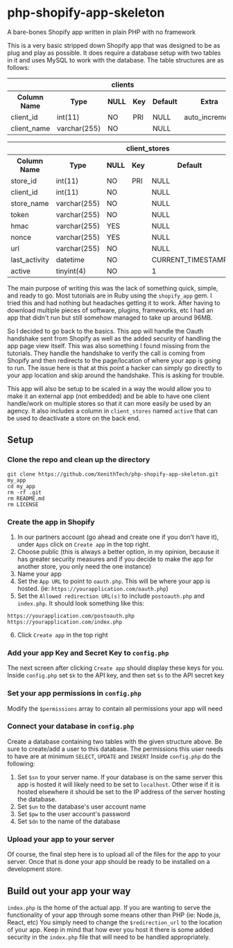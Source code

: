 # php-shopify-app-skeleton
A bare-bones Shopify app written in plain PHP with no framework

<p>This is a very basic stripped down Shopify app that was designed to be as plug and play as possible. It does require a database setup with two tables in it and uses MySQL to work with the database. The table structures are as follows:</p>

<table>
  <th colspan="6">clients</th>
  <tr>
    <th>Column Name</th>
    <th>Type</th>
    <th>NULL</th>
    <th>Key</th>	
    <th>Default</th>
    <th>Extra</th>
  </tr>
  <tr>
    <td>client_id</td>
    <td>int(11)</td>
    <td>NO</td>
    <td>PRI</td>	
    <td>NULL</td>
    <td>auto_increment</td>
  </tr>
  <tr>
    <td>client_name</td>
    <td>varchar(255)</td>
    <td>NO</td>
    <td></td>	
    <td>NULL</td>
    <td></td>
  </tr>
</table>

<table>
  <th colspan="6">client_stores</th>
  <tr>
    <th>Column Name</th>
    <th>Type</th>
    <th>NULL</th>
    <th>Key</th>	
    <th>Default</th>
    <th>Extra</th>
  </tr>
  <tr>
    <td>store_id</td>
    <td>int(11)</td>
    <td>NO</td>
    <td>PRI</td>	
    <td>NULL</td>
    <td>auto_increment</td>
  </tr>
  <tr>
    <td>client_id</td>
    <td>int(11)</td>
    <td>NO</td>
    <td></td>	
    <td>NULL</td>
    <td></td>
  </tr>
  <tr>
    <td>store_name</td>
    <td>varchar(255)</td>
    <td>NO</td>
    <td></td>	
    <td>NULL</td>
    <td></td>
  </tr>
  <tr>
    <td>token</td>
    <td>varchar(255)</td>
    <td>NO</td>
    <td></td>	
    <td>NULL</td>
    <td></td>
  </tr>
  <tr>
    <td>hmac</td>
    <td>varchar(255)</td>
    <td>YES</td>
    <td></td>	
    <td>NULL</td>
    <td></td>
  </tr>
  <tr>
    <td>nonce</td>
    <td>varchar(255)</td>
    <td>YES</td>
    <td></td>	
    <td>NULL</td>
    <td></td>
  </tr>
  <tr>
    <td>url</td>
    <td>varchar(255)</td>
    <td>NO</td>
    <td></td>	
    <td>NULL</td>
    <td></td>
  </tr>
  <tr>
    <td>last_activity</td>
    <td>datetime</td>
    <td>NO</td>
    <td></td>	
    <td>CURRENT_TIMESTAMP</td>
    <td></td>
  </tr>
  <tr>
    <td>active</td>
    <td>tinyint(4)</td>
    <td>NO</td>
    <td></td>	
    <td>1</td>
    <td></td>
  </tr>
</table>

The main purpose of writing this was the lack of something quick, simple, and ready to go. Most tutorials are in Ruby using the `shopify_app` gem. I tried this and had nothing but headaches getting it to work. After having to download multiple pieces of software, plugins, frameworks, etc I had an app that didn't run but still somehow managed to take up around 96MB.

So I decided to go back to the basics. This app will handle the Oauth handshake sent from Shopify as well as the added security of handling the app page view itself. This was also something I found missing from the tutorials. They handle the handshake to verify the call is coming from Shopify and then redirects to the page/location of where your app is going to run. The issue here is that at this point a hacker can simply go directly to your app location and skip around the handshake. This is asking for trouble.

This app will also be setup to be scaled in a way the would allow you to make it an external app (not embedded) and be able to have one client handle/work on multiple stores so that it can more easily be used by an agency. It also includes a column in `client_stores` named `active` that can be used to deactivate a store on the back end.


## Setup

### Clone the repo and clean up the directory
```
git clone https://github.com/XenithTech/php-shopify-app-skeleton.git my_app
cd my_app
rm -rf .git
rm README.md
rm LICENSE
```

### Create the app in Shopify
1. In our partners account (go ahead and create one if you don't have it), under `Apps` click on `Create app` in the top right.
2. Choose public (this is always a better option, in my opinion, because it has greater security measures and if you decide to make the app for another store, you only need the one instance)
3. Name your app
4. Set the `App URL` to point to `oauth.php`. This will be where your app is hosted. (ie: `https://yourapplication.com/oauth.php`)
5. Set the `Allowed redirection URL(s)` to include `postoauth.php` and `index.php`. It should look something like this:
  ```
  https://yourapplication.com/postoauth.php
  https://yourapplication.com/index.php
  ```
6. Click `Create app` in the top right

### Add your app Key and Secret Key to `config.php`
The next screen after clicking `Create app` should display these keys for you. Inside `config.php` set `$k` to the API key, and then set `$s` to the API secret key

### Set your app permissions in `config.php`
Modify the `$permissions` array to contain all permissions your app will need

### Connect your database in `config.php`
Create a database containing two tables with the given structure above. Be sure to create/add a user to this database. The permissions this user needs to have are at minimum `SELECT`, `UPDATE` and `INSERT`
Inside `config.php` do the following:

1. Set `$sn` to your server name. If your database is on the same server this app is hosted it will likely need to be set to `localhost`. Other wise if it is hosted elsewhere it should be set to the IP address of the server hosting the database.
2. Set `$un` to the database's user account name
3. Set `$pw` to the user account's password
4. Set `$dn` to the name of the database

### Upload your app to your server
Of course, the final step here is to upload all of the files for the app to your server. Once that is done your app should be ready to be installed on a development store.

## Build out your app your way
`index.php` is the home of the actual app. If you are wanting to serve the functionality of your app through some means other than PHP (ie: Node.js, React, etc) You simply need to change the `$redirection_url` to the location of your app. Keep in mind that how ever you host it there is some added security in the `index.php` file that will need to be handled appropriately.
